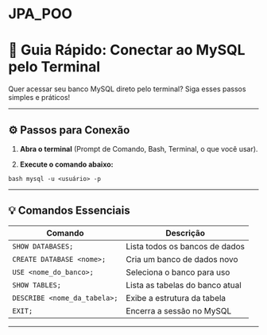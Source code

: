 # JPA_POO

# 🚀 Guia Rápido: Conectar ao MySQL pelo Terminal

Quer acessar seu banco MySQL direto pelo terminal? Siga esses passos simples e práticos!

---

## ⚙️ Passos para Conexão

1. **Abra o terminal** (Prompt de Comando, Bash, Terminal, o que você usar).

2. **Execute o comando abaixo:**

``bash
mysql -u <usuário> -p
``

---

## 💡 Comandos Essenciais

| Comando                  | Descrição                          |
|--------------------------|----------------------------------|
| `SHOW DATABASES;`        | Lista todos os bancos de dados   |
| `CREATE DATABASE <nome>;`| Cria um banco de dados novo      |
| `USE <nome_do_banco>;`   | Seleciona o banco para uso       |
| `SHOW TABLES;`           | Lista as tabelas do banco atual  |
| `DESCRIBE <nome_da_tabela>;` | Exibe a estrutura da tabela  |
| `EXIT;`                  | Encerra a sessão no MySQL        |

---
